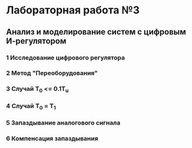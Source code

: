 # Лабораторная работа №3
## Анализ и моделирование систем с цифровым И-регулятором
### 1 Исследование цифрового регулятора
### 2 Метод "Переоборудования"
### 3 Случай T<sub>0</sub> <= 0.1T<sub>u</sub>
### 4 Случай T<sub>0</sub> = T<sub>1</sub>
### 5 Запаздывание аналогового сигнала
### 6 Компенсация запаздывания
